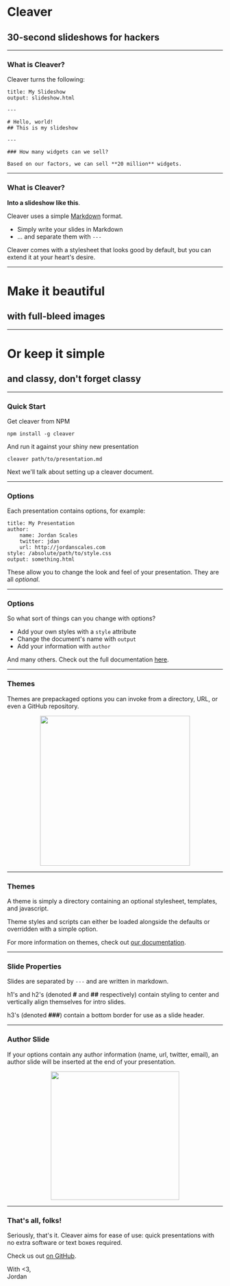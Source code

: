 
# Cleaver
## 30-second slideshows for hackers

---

### What is Cleaver?

Cleaver turns the following:

    title: My Slideshow
    output: slideshow.html

    ---

    # Hello, world!
    ## This is my slideshow

    ---

    ### How many widgets can we sell?

    Based on our factors, we can sell **20 million** widgets.

---

### What is Cleaver?

**Into a slideshow like this**.

Cleaver uses a simple [Markdown](http://daringfireball.net/projects/markdown/)
format.

* Simply write your slides in Markdown
* ... and separate them with `---`

Cleaver comes with a stylesheet that looks good by default, but you can extend
it at your heart's desire.

---

# Make it beautiful
## with full-bleed images

---

# Or keep it simple
## and classy, don't forget classy

---

### Quick Start

Get cleaver from NPM

    npm install -g cleaver

And run it against your shiny new presentation

    cleaver path/to/presentation.md

Next we'll talk about setting up a cleaver document.

---

### Options

Each presentation contains options, for example:

    title: My Presentation
    author:
        name: Jordan Scales
        twitter: jdan
        url: http://jordanscales.com
    style: /absolute/path/to/style.css
    output: something.html

These allow you to change the look and feel of your presentation. They are all
*optional*.

---

### Options

So what sort of things can you change with options?

* Add your own styles with a `style` attribute
* Change the document's name with `output`
* Add your information with `author`

And many others. Check out the full documentation [here](https://github.com/jdan/cleaver/blob/master/docs/options.md).

---

### Themes

Themes are prepackaged options you can invoke from a directory, URL, or
even a GitHub repository.

<center>
    <a href="https://i.cloudup.com/HLtcPJWJJl-3000x3000.png">
        <img src="https://i.cloudup.com/HLtcPJWJJl-600x600.png" height="350">
    </a>
</center>

---

### Themes

A theme is simply a directory containing an optional stylesheet, templates,
and javascript.

Theme styles and scripts can either be loaded
alongside the defaults or overridden with a simple option.

For more information on themes, check out [our documentation](https://github.com/jdan/cleaver/blob/master/docs/themes.md).

---

### Slide Properties

Slides are separated by `---` and are written in markdown.

h1's and h2's (denoted **#** and **##** respectively) contain styling to
center and vertically align themselves for intro slides.

h3's (denoted **###**) contain a bottom border for use as a slide header.

---

### Author Slide

If your options contain any author information (name, url, twitter, email),
an author slide will be inserted at the end of your presentation.

<center>
    <a href="https://i.cloudup.com/Ya9g4x3QDR-3000x3000.png">
        <img src="https://i.cloudup.com/Ya9g4x3QDR-600x600.png" height="300">
    </a>
</center>

---

### That's all, folks!

Seriously, that's it. Cleaver aims for ease of use: quick presentations with
no extra software or text boxes required.

Check us out [on GitHub](http://github.com/jdan/cleaver).

With &lt;3,<br/>Jordan